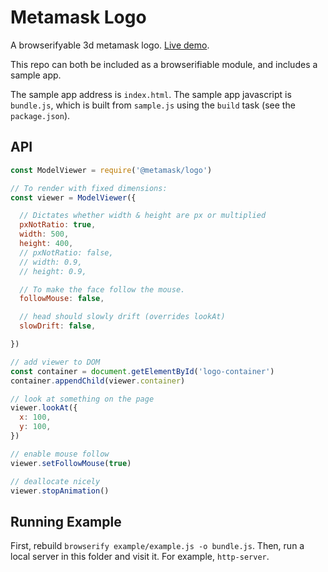 # Metamask Logo

A browserifyable 3d metamask logo. [Live demo](https://metamask.github.io/MetaMask/logo/).

This repo can both be included as a browserifiable module, and includes a sample app.

The sample app address is `index.html`.
The sample app javascript is `bundle.js`, which is built from `sample.js` using the `build` task (see the `package.json`).

## API

```javascript
const ModelViewer = require('@metamask/logo')

// To render with fixed dimensions:
const viewer = ModelViewer({

  // Dictates whether width & height are px or multiplied
  pxNotRatio: true,
  width: 500,
  height: 400,
  // pxNotRatio: false,
  // width: 0.9,
  // height: 0.9,

  // To make the face follow the mouse.
  followMouse: false,

  // head should slowly drift (overrides lookAt)
  slowDrift: false,

})

// add viewer to DOM
const container = document.getElementById('logo-container')
container.appendChild(viewer.container)

// look at something on the page
viewer.lookAt({
  x: 100,
  y: 100,
})

// enable mouse follow
viewer.setFollowMouse(true)

// deallocate nicely
viewer.stopAnimation()
```

## Running Example

First, rebuild `browserify example/example.js -o bundle.js`.
Then, run a local server in this folder and visit it. For example, `http-server`.
